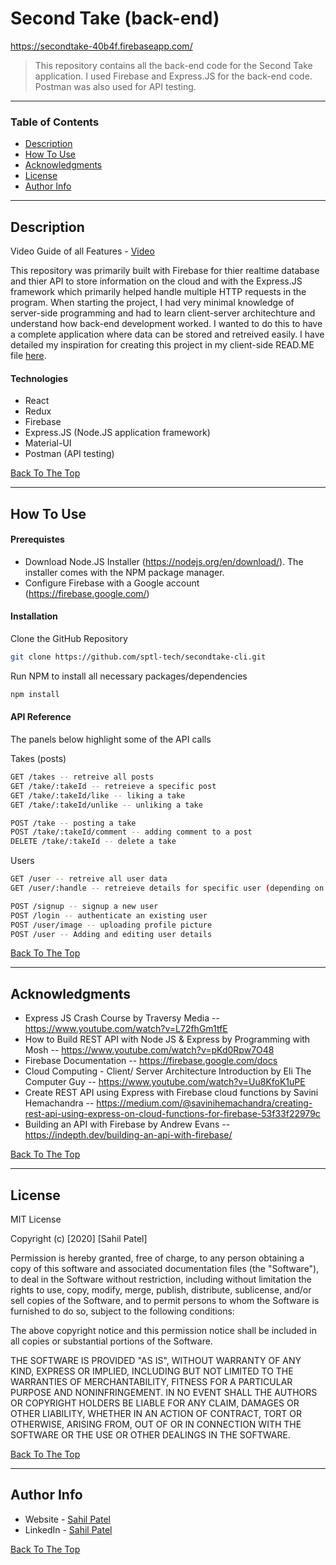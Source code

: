 # Second Take (back-end)

https://secondtake-40b4f.firebaseapp.com/

> This repository contains all the back-end code for the Second Take application. I used Firebase and Express.JS for the back-end code. Postman was also used for API testing.  

---

### Table of Contents

- [Description](#description)
- [How To Use](#how-to-use)
- [Acknowledgments](#acknowledgments)
- [License](#license)
- [Author Info](#author-info)

---

## Description
Video Guide of all Features - [Video](https://drive.google.com/file/d/1-uYZVd0fhgjsjVbMPWgTYTUMVylddx1l/view?usp=sharing)

This repository was primarily built with Firebase for thier realtime database and thier API to store information on the cloud and with the Express.JS framework which primarily helped handle multiple HTTP requests in the program. 
When starting the project, I had very minimal knowledge of server-side programming and had to learn client-server architechture and understand how back-end development worked. 
I wanted to do this to have a complete application where data can be stored and retreived easily. I have detailed my 
inspiration for creating this project in my client-side READ.ME file [here](https://github.com/sptl-tech/secondtake-cli#description). 

#### Technologies

- React
- Redux
- Firebase
- Express.JS (Node.JS application framework)
- Material-UI
- Postman (API testing)

[Back To The Top](#second-take)

---

## How To Use

#### Prerequistes 
- Download Node.JS Installer (https://nodejs.org/en/download/). The installer comes with the NPM package manager. 
- Configure Firebase with a Google account (https://firebase.google.com/)

#### Installation
Clone the GitHub Repository 

```sh
git clone https://github.com/sptl-tech/secondtake-cli.git
```

Run NPM to install all necessary packages/dependencies
```sh
npm install
```


#### API Reference
The panels below highlight some of the API calls

Takes (posts)
```sh
GET /takes -- retreive all posts
GET /take/:takeId -- retreieve a specific post 
GET /take/:takeId/like -- liking a take
GET /take/:takeId/unlike -- unliking a take
```
```sh
POST /take -- posting a take
POST /take/:takeId/comment -- adding comment to a post 
DELETE /take/:takeId -- delete a take
```

Users
```sh
GET /user -- retreive all user data 
GET /user/:handle -- retreieve details for specific user (depending on handle)
```
```sh
POST /signup -- signup a new user
POST /login -- authenticate an existing user 
POST /user/image -- uploading profile picture
POST /user -- Adding and editing user details
```

[Back To The Top](#second-take)

---

## Acknowledgments
- Express JS Crash Course by Traversy Media -- https://www.youtube.com/watch?v=L72fhGm1tfE
- How to Build REST API with Node JS & Express by Programming with Mosh -- https://www.youtube.com/watch?v=pKd0Rpw7O48
- Firebase Documentation -- https://firebase.google.com/docs
- Cloud Computing - Client/ Server Architecture Introduction by Eli The Computer Guy -- https://www.youtube.com/watch?v=Uu8KfoK1uPE
- Create REST API using Express with Firebase cloud functions by Savini Hemachandra -- https://medium.com/@savinihemachandra/creating-rest-api-using-express-on-cloud-functions-for-firebase-53f33f22979c
- Building an API with Firebase by Andrew Evans -- https://indepth.dev/building-an-api-with-firebase/

[Back To The Top](#second-take)

---

## License

MIT License

Copyright (c) [2020] [Sahil Patel]

Permission is hereby granted, free of charge, to any person obtaining a copy
of this software and associated documentation files (the "Software"), to deal
in the Software without restriction, including without limitation the rights
to use, copy, modify, merge, publish, distribute, sublicense, and/or sell
copies of the Software, and to permit persons to whom the Software is
furnished to do so, subject to the following conditions:

The above copyright notice and this permission notice shall be included in all
copies or substantial portions of the Software.

THE SOFTWARE IS PROVIDED "AS IS", WITHOUT WARRANTY OF ANY KIND, EXPRESS OR
IMPLIED, INCLUDING BUT NOT LIMITED TO THE WARRANTIES OF MERCHANTABILITY,
FITNESS FOR A PARTICULAR PURPOSE AND NONINFRINGEMENT. IN NO EVENT SHALL THE
AUTHORS OR COPYRIGHT HOLDERS BE LIABLE FOR ANY CLAIM, DAMAGES OR OTHER
LIABILITY, WHETHER IN AN ACTION OF CONTRACT, TORT OR OTHERWISE, ARISING FROM,
OUT OF OR IN CONNECTION WITH THE SOFTWARE OR THE USE OR OTHER DEALINGS IN THE
SOFTWARE.

[Back To The Top](#second-take)

---

## Author Info

- Website - [Sahil Patel](https://sptl-tech.github.io/)
- LinkedIn - [Sahil Patel](https://www.linkedin.com/in/sahilpatel-0/)

[Back To The Top](#second-take)

